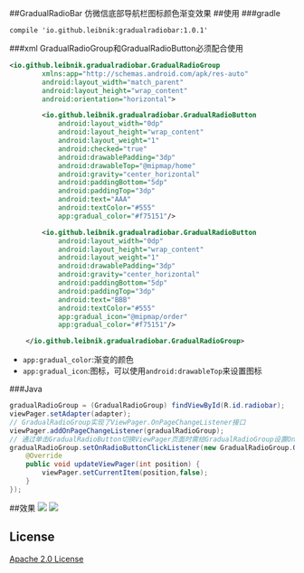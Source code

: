 ##GradualRadioBar
仿微信底部导航栏图标颜色渐变效果
##使用
###gradle
```
compile 'io.github.leibnik:gradualradiobar:1.0.1'
```
###xml
GradualRadioGroup和GradualRadioButton必须配合使用
```xml
<io.github.leibnik.gradualradiobar.GradualRadioGroup
        xmlns:app="http://schemas.android.com/apk/res-auto"
        android:layout_width="match_parent"
        android:layout_height="wrap_content"
        android:orientation="horizontal">

        <io.github.leibnik.gradualradiobar.GradualRadioButton
            android:layout_width="0dp"
            android:layout_height="wrap_content"
            android:layout_weight="1"
            android:checked="true"
            android:drawablePadding="3dp"
            android:drawableTop="@mipmap/home"
            android:gravity="center_horizontal"
            android:paddingBottom="5dp"
            android:paddingTop="3dp"
            android:text="AAA"
            android:textColor="#555"
            app:gradual_color="#f75151"/>

        <io.github.leibnik.gradualradiobar.GradualRadioButton
            android:layout_width="0dp"
            android:layout_height="wrap_content"
            android:layout_weight="1"
            android:drawablePadding="3dp"
            android:gravity="center_horizontal"
            android:paddingBottom="5dp"
            android:paddingTop="3dp"
            android:text="BBB"
            android:textColor="#555"
            app:gradual_icon="@mipmap/order"
            app:gradual_color="#f75151"/>

    </io.github.leibnik.gradualradiobar.GradualRadioGroup>
```
* `app:gradual_color`:渐变的颜色
* `app:gradual_icon`:图标，可以使用`android:drawableTop`来设置图标

###Java
```java
gradualRadioGroup = (GradualRadioGroup) findViewById(R.id.radiobar);
viewPager.setAdapter(adapter);
// GradualRadioGroup实现了ViewPager.OnPageChangeListener接口
viewPager.addOnPageChangeListener(gradualRadioGroup);
// 通过单击GradualRadioButton切换ViewPager页面时需给GradualRadioGroup设置OnRadioButtonClickListener
gradualRadioGroup.setOnRadioButtonClickListener(new GradualRadioGroup.OnRadioButtonClickListener() {
    @Override
    public void updateViewPager(int position) {
        viewPager.setCurrentItem(position,false);
    }
});
```
##效果
![](http://ww1.sinaimg.cn/mw690/b5405c76gw1f3dokvtqpyg20bb0gh4fa.gif)
![](http://ww3.sinaimg.cn/mw690/b5405c76gw1f3dokt0ag3g20b508tnb2.gif)
## License
[Apache 2.0 License](http://www.apache.org/licenses/LICENSE-2.0)